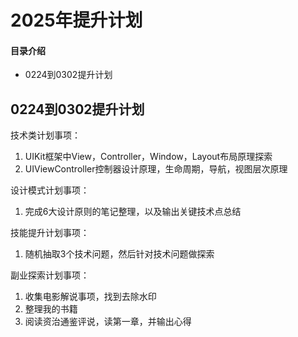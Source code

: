 # 2025年提升计划
#### 目录介绍
- 0224到0302提升计划




## 0224到0302提升计划

技术类计划事项：

1. UIKit框架中View，Controller，Window，Layout布局原理探索
2. UIViewController控制器设计原理，生命周期，导航，视图层次原理

设计模式计划事项：

1. 完成6大设计原则的笔记整理，以及输出关键技术点总结

技能提升计划事项：

1. 随机抽取3个技术问题，然后针对技术问题做探索

副业探索计划事项：

1. 收集电影解说事项，找到去除水印
2. 整理我的书籍
3. 阅读资治通鉴评说，读第一章，并输出心得















